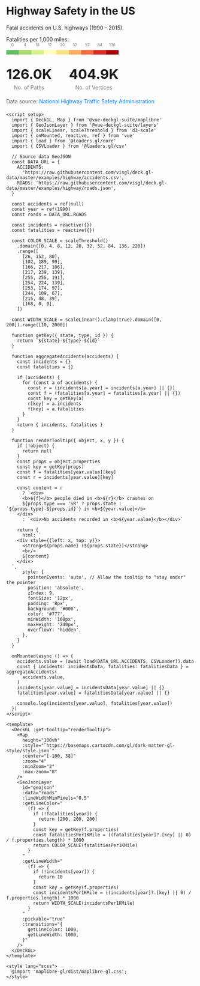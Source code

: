 <script setup>
import { DeckGL, Map } from '@vue-deckgl-suite/maplibre';
import { GeoJsonLayer } from '@vue-deckgl-suite/layers';
import { scaleLinear, scaleThreshold } from 'd3-scale';
import { onMounted, reactive, ref } from 'vue';
import { load } from '@loaders.gl/core';
import { CSVLoader } from '@loaders.gl/csv';
import 'maplibre-gl/dist/maplibre-gl.css';


// Source data GeoJSON
const DATA_URL = {
  ACCIDENTS:
    'https://raw.githubusercontent.com/visgl/deck.gl-data/master/examples/highway/accidents.csv',
  ROADS: 'https://raw.githubusercontent.com/visgl/deck.gl-data/master/examples/highway/roads.json'
};

const accidents = ref(null)
const year = ref(1990)
const roads = DATA_URL.ROADS

const incidents = reactive({});
const fatalities = reactive({});

const COLOR_SCALE = scaleThreshold()
  .domain([0, 4, 8, 12, 20, 32, 52, 84, 136, 220])
  .range([
    [26, 152, 80],
    [102, 189, 99],
    [166, 217, 106],
    [217, 239, 139],
    [255, 255, 191],
    [254, 224, 139],
    [253, 174, 97],
    [244, 109, 67],
    [215, 48, 39],
    [168, 0, 0]
  ]);

const WIDTH_SCALE = scaleLinear().clamp(true).domain([0, 200]).range([10, 2000]);

function getKey({state, type, id}) {
  return `${state}-${type}-${id}`;
}

function aggregateAccidents(accidents) {
  const incidents = {};
  const fatalities = {};

  if (accidents) {
    for (const a of accidents) {
      const r = (incidents[a.year] = incidents[a.year] || {});
      const f = (fatalities[a.year] = fatalities[a.year] || {});
      const key = getKey(a);
      r[key] = a.incidents;
      f[key] = a.fatalities;
    }
  }
  return {incidents, fatalities};
}

function renderTooltip({ object, x, y }) {
  if (!object) {
    return null;
  }
  const props = object.properties
  const key = getKey(props);
  const f = fatalities[year.value][key];
  const r = incidents[year.value][key];

  const content = r
    ? `<div>
      <b>${f}</b> people died in <b>${r}</b> crashes on
      ${props.type === 'SR' ? props.state : `${props.type}-${props.id}`} in <b>${year.value}</b>
    </div>`
    : `<div>No accidents recorded in <b>${year.value}</b></div>`

  return {
    html: `
    <div style={{left: x, top: y}}>
      <strong>${props.name} (${props.state})</strong>
      <br/>
      ${content}
    </div>
  `,
    style: {
      pointerEvents: 'auto', // Allow the tooltip to "stay under" the pointer
      position: 'absolute',
      zIndex: 9,
      fontSize: '12px',
      padding: '8px',
      background: '#000',
      color: '#777',
      minWidth: '160px',
      maxHeight: '240px',
      overflowY: 'hidden'
    }
  }
}


onMounted(async () => {
  accidents.value = (await load(DATA_URL.ACCIDENTS, CSVLoader)).data;
  const { incidents: incidentsData, fatalities: fatalitiesData } = aggregateAccidents(accidents.value);
  incidents[year.value] = incidentsData[year.value] || {};
  fatalities[year.value] = fatalitiesData[year.value] || {};

  console.log(
    incidents[year.value],
    fatalities[year.value])
})
</script>

# Highway Safety in the US
Fatal accidents on U.S. highways (1990 - 2015).

<ClientOnly>
<p>Fatalities per 1,000 miles:</p>
<div style="display: flex; justify-content: space-between; width: 300px; margin: 20px 0;">
  <div style="background: rgb(102, 189, 99); flex: 1; height: 12px; position: relative;">
    <span style="position: absolute; top: -20px; left: 50%; transform: translateX(-50%); font-size: 10px; color: #777;">0</span>
  </div>
  <div style="background: rgb(166, 217, 106); flex: 1; height: 12px; position: relative;">
    <span style="position: absolute; top: -20px; left: 50%; transform: translateX(-50%); font-size: 10px; color: #777;">4</span>
  </div>
  <div style="background: rgb(217, 239, 139); flex: 1; height: 12px; position: relative;">
    <span style="position: absolute; top: -20px; left: 50%; transform: translateX(-50%); font-size: 10px; color: #777;">18</span>
  </div>
  <div style="background: rgb(255, 255, 191); flex: 1; height: 12px; position: relative;">
    <span style="position: absolute; top: -20px; left: 50%; transform: translateX(-50%); font-size: 10px; color: #777;">12</span>
  </div>
  <div style="background: rgb(254, 224, 139); flex: 1; height: 12px; position: relative;">
    <span style="position: absolute; top: -20px; left: 50%; transform: translateX(-50%); font-size: 10px; color: #777;">20</span>
  </div>
  <div style="background: rgb(253, 174, 97); flex: 1; height: 12px; position: relative;">
    <span style="position: absolute; top: -20px; left: 50%; transform: translateX(-50%); font-size: 10px; color: #777;">32</span>
  </div>
  <div style="background: rgb(244, 109, 67); flex: 1; height: 12px; position: relative;">
    <span style="position: absolute; top: -20px; left: 50%; transform: translateX(-50%); font-size: 10px; color: #777;">52</span>
  </div>
  <div style="background: rgb(215, 48, 39); flex: 1; height: 12px; position: relative;">
    <span style="position: absolute; top: -20px; left: 50%; transform: translateX(-50%); font-size: 10px; color: #777;">84</span>
  </div>
  <div style="background: rgb(168, 0, 0); flex: 1; height: 12px; position: relative;">
    <span style="position: absolute; top: -20px; left: 50%; transform: translateX(-50%); font-size: 10px; color: #777;">136</span>
  </div>
</div>
</ClientOnly>

<ClientOnly>
  <div style="margin-top: 30px; margin-bottom: 20px;">
    <div style="display: flex; justify-content: space-between; align-items: center; width: 300px;">
        <div style="text-align: center;">
            <div style="font-size: 36px; font-weight: bold;">126.0K</div>
            <div style="font-size: 14px; color: #777; margin-top: 5px;">No. of Paths</div>
        </div>
        <div style="text-align: center;">
            <div style="font-size: 36px; font-weight: bold;">404.9K</div>
            <div style="font-size: 14px; color: #777; margin-top: 5px;">No. of Vertices</div>
        </div>
    </div>
    <div style="margin-top: 20px; font-size: 14px; color: #555;">
      Data source: 
      <a href="https://www.nhtsa.gov/research-data/fatality-analysis-reporting-system-fars" 
         target="_blank" 
         style="color: #007bff; text-decoration: none;">
        National Highway Traffic Safety Administration
      </a>
    </div>
  </div>
</ClientOnly>

<ClientOnly>
  <DeckGL :get-tooltip="renderTooltip">
    <Map
      height="400px"
      :style="`https://basemaps.cartocdn.com/gl/dark-matter-gl-style/style.json`"
      :center="[-100, 38]"
      :zoom="3"
      :minZoom="2"
      :max-zoom="8"
    />
    <GeoJsonLayer
      id="geojson"
      :data="roads"
      :lineWidthMinPixels="0.5"
      :getLineColor="(f) => {
        if (!fatalities[year]) {
          return [200, 200, 200];
        }
        const key = getKey(f.properties);
        const fatalitiesPer1KMile = ((fatalities[year]?.[key] || 0) / f.properties.length) * 1000;
        return COLOR_SCALE(fatalitiesPer1KMile);
      }"
      :getLineWidth="(f) => {
        if (!incidents[year]) {
          return 10;
        }
        const key = getKey(f.properties);
        const incidentsPer1KMile = ((incidents[year]?.[key] || 0) / f.properties.length) * 1000;
        return WIDTH_SCALE(incidentsPer1KMile);
      }"
      :pickable="true"
      :transitions="{
        getLineColor: 1000,
        getLineWidth: 1000
      }"
    />
  </DeckGL>
</ClientOnly>

```vue
<script setup>
  import { DeckGL, Map } from '@vue-deckgl-suite/maplibre'
  import { GeoJsonLayer } from '@vue-deckgl-suite/layers'
  import { scaleLinear, scaleThreshold } from 'd3-scale'
  import { onMounted, reactive, ref } from 'vue'
  import { load } from '@loaders.gl/core'
  import { CSVLoader } from '@loaders.gl/csv'

  // Source data GeoJSON
  const DATA_URL = {
    ACCIDENTS:
      'https://raw.githubusercontent.com/visgl/deck.gl-data/master/examples/highway/accidents.csv',
    ROADS: 'https://raw.githubusercontent.com/visgl/deck.gl-data/master/examples/highway/roads.json',
  }

  const accidents = ref(null)
  const year = ref(1990)
  const roads = DATA_URL.ROADS

  const incidents = reactive({})
  const fatalities = reactive({})

  const COLOR_SCALE = scaleThreshold()
    .domain([0, 4, 8, 12, 20, 32, 52, 84, 136, 220])
    .range([
      [26, 152, 80],
      [102, 189, 99],
      [166, 217, 106],
      [217, 239, 139],
      [255, 255, 191],
      [254, 224, 139],
      [253, 174, 97],
      [244, 109, 67],
      [215, 48, 39],
      [168, 0, 0],
    ])

  const WIDTH_SCALE = scaleLinear().clamp(true).domain([0, 200]).range([10, 2000])

  function getKey({ state, type, id }) {
    return `${state}-${type}-${id}`
  }

  function aggregateAccidents(accidents) {
    const incidents = {}
    const fatalities = {}

    if (accidents) {
      for (const a of accidents) {
        const r = (incidents[a.year] = incidents[a.year] || {})
        const f = (fatalities[a.year] = fatalities[a.year] || {})
        const key = getKey(a)
        r[key] = a.incidents
        f[key] = a.fatalities
      }
    }
    return { incidents, fatalities }
  }

  function renderTooltip({ object, x, y }) {
    if (!object) {
      return null
    }
    const props = object.properties
    const key = getKey(props)
    const f = fatalities[year.value][key]
    const r = incidents[year.value][key]

    const content = r
      ? `<div>
      <b>${f}</b> people died in <b>${r}</b> crashes on
      ${props.type === 'SR' ? props.state : `${props.type}-${props.id}`} in <b>${year.value}</b>
    </div>`
      : `<div>No accidents recorded in <b>${year.value}</b></div>`

    return {
      html: `
    <div style={{left: x, top: y}}>
      <strong>${props.name} (${props.state})</strong>
      <br/>
      ${content}
    </div>
  `,
      style: {
        pointerEvents: 'auto', // Allow the tooltip to "stay under" the pointer
        position: 'absolute',
        zIndex: 9,
        fontSize: '12px',
        padding: '8px',
        background: '#000',
        color: '#777',
        minWidth: '160px',
        maxHeight: '240px',
        overflowY: 'hidden',
      },
    }
  }

  onMounted(async () => {
    accidents.value = (await load(DATA_URL.ACCIDENTS, CSVLoader)).data
    const { incidents: incidentsData, fatalities: fatalitiesData } = aggregateAccidents(
      accidents.value,
    )
    incidents[year.value] = incidentsData[year.value] || {}
    fatalities[year.value] = fatalitiesData[year.value] || {}

    console.log(incidents[year.value], fatalities[year.value])
  })
</script>

<template>
  <DeckGL :get-tooltip="renderTooltip">
    <Map
      height="100vh"
      :style="`https://basemaps.cartocdn.com/gl/dark-matter-gl-style/style.json`"
      :center="[-100, 38]"
      :zoom="4"
      :minZoom="2"
      :max-zoom="8"
    />
    <GeoJsonLayer
      id="geojson"
      :data="roads"
      :lineWidthMinPixels="0.5"
      :getLineColor="
        (f) => {
          if (!fatalities[year]) {
            return [200, 200, 200]
          }
          const key = getKey(f.properties)
          const fatalitiesPer1KMile = ((fatalities[year]?.[key] || 0) / f.properties.length) * 1000
          return COLOR_SCALE(fatalitiesPer1KMile)
        }
      "
      :getLineWidth="
        (f) => {
          if (!incidents[year]) {
            return 10
          }
          const key = getKey(f.properties)
          const incidentsPer1KMile = ((incidents[year]?.[key] || 0) / f.properties.length) * 1000
          return WIDTH_SCALE(incidentsPer1KMile)
        }
      "
      :pickable="true"
      :transitions="{
        getLineColor: 1000,
        getLineWidth: 1000,
      }"
    />
  </DeckGL>
</template>

<style lang="scss">
  @import 'maplibre-gl/dist/maplibre-gl.css';
</style>

```